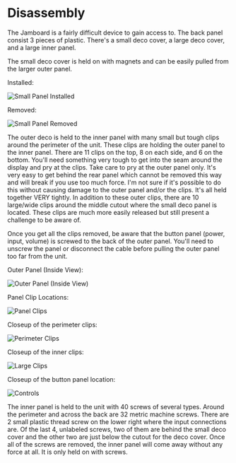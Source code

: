 # Disassembly

The Jamboard is a fairly difficult device to gain access to. The back panel consist 3 pieces of plastic. There's a small deco cover, a large deco cover, and a large inner panel.

The small deco cover is held on with magnets and can be easily pulled from the larger outer panel.

Installed:

![Small Panel Installed](assets/small-panel-installed.jpeg)

Removed:

![Small Panel Removed](assets/small-panel-removed.jpeg)

The outer deco is held to the inner panel with many small but tough clips around the perimeter of the unit. These clips are holding the outer panel to the inner panel. There are 11 clips on the top, 8 on each side, and 6 on the bottom. You'll need something very tough to get into the seam around the display and pry at the clips. Take care to pry at the outer panel only. It's very easy to get behind the rear panel which cannot be removed this way and will break if you use too much force. I'm not sure if it's possible to do this without causing damage to the outer panel and/or the clips. It's all held together VERY tightly. In addition to these outer clips, there are 10 large/wide clips around the middle cutout where the small deco panel is located. These clips are much more easily released but still present a challenge to be aware of.

Once you get all the clips removed, be aware that the button panel (power, input, volume) is screwed to the back of the outer panel. You'll need to unscrew the panel or disconnect the cable before pulling the outer panel too far from the unit.

Outer Panel (Inside View):

![Outer Panel (Inside View)](assets/outer-panel-inside.jpeg)

Panel Clip Locations:

![Panel Clips](assets/outer-panel-clips.jpeg)

Closeup of the perimeter clips:

![Perimeter Clips](assets/small-perimeter-clips.jpeg)

Closeup of the inner clips:

![Large Clips](assets/large-clips.jpeg)

Closeup of the button panel location:

![Controls](assets/controls.jpeg)

The inner panel is held to the unit with 40 screws of several types. Around the perimeter and across the back are 32 metric machine screws. There are 2 small plastic thread screw on the lower right where the input connections are. Of the last 4, unlabeled screws, two of them are behind the small deco cover and the other two are just below the cutout for the deco cover. Once all of the screws are removed, the inner panel will come away without any force at all. It is only held on with screws.
